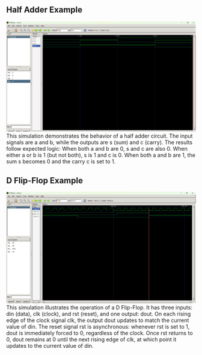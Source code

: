## Half Adder Example
![screenshot of Half Adder)](HAex.png)
This simulation demonstrates the behavior of a half adder circuit. The input signals are a and b, while the outputs are s (sum) and c (carry). The results follow expected logic: When both a and b are 0, 
s and c are also 0. When either a or b is 1 (but not both), s is 1 and c is 0. When both a and b are 1, the sum s becomes 0 and the carry c is set to 1.

## D Flip-Flop Example
![screenshot of D Flip-Flop)](DFlipFlopex.png)
This simulation illustrates the operation of a D Flip-Flop. It has three inputs: din (data), clk (clock), and rst (reset), and one output: dout. On each rising edge of the clock signal clk,
the output dout updates to match the current value of din. The reset signal rst is asynchronous: whenever rst is set to 1, dout is immediately forced to 0, regardless of the clock. Once rst returns to 0, dout remains at 0 until the next rising edge of clk, at which point it updates to the current value of din.
